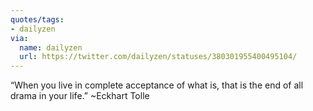 ```yaml
---
quotes/tags:
- dailyzen
via:
  name: dailyzen
  url: https://twitter.com/dailyzen/statuses/380301955400495104/
---
```


“When you live in complete acceptance of what is, that is the end of all drama in your life.” ~Eckhart Tolle